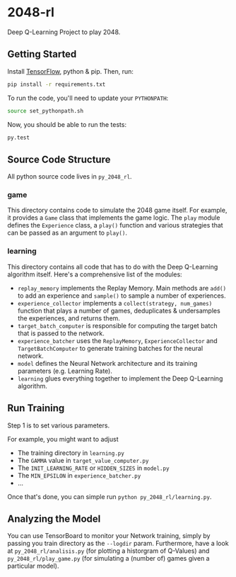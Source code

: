 # 2048-rl

Deep Q-Learning Project to play 2048.

## Getting Started

Install [TensorFlow](https://www.tensorflow.org/versions/r0.8/get_started/index.html), python & pip.
Then, run:

```bash
pip install -r requirements.txt
```

To run the code, you'll need to update your `PYTHONPATH`:

```bash
source set_pythonpath.sh
```

Now, you should be able to run the tests:

```bash
py.test
```

## Source Code Structure

All python source code lives in `py_2048_rl`.

### game

This directory contains code to simulate the 2048 game itself.
For example, it provides a `Game` class that implements the game logic.
The `play` module defines the `Experience` class, a `play()` function and various strategies that can be passed as an argument to `play()`.

### learning

This directory contains all code that has to do with the Deep Q-Learning algorithm itself.
Here's a comprehensive list of the modules:

- `replay_memory` implements the Replay Memory. Main methods are `add()` to add an experience and `sample()` to sample a number of experiences.
- `experience_collector` implements a `collect(strategy, num_games)` function that plays a number of games, deduplicates & undersamples the experiences, and returns them.
- `target_batch_computer` is responsible for computing the target batch that is passed to the network.
- `experience_batcher` uses the `ReplayMemory`, `ExperienceCollector` and `TargetBatchComputer` to generate training batches for the neural network.
- `model` defines the Neural Network architecture and its training parameters (e.g. Learning Rate).
- `learning` glues everything together to implement the Deep Q-Learning algorithm.

## Run Training

Step 1 is to set various parameters.

For example, you might want to adjust
- The training directory in `learning.py`
- The `GAMMA` value in `target_value_computer.py`
- The `INIT_LEARNING_RATE` or `HIDDEN_SIZES` in `model.py`
- The `MIN_EPSILON` in `experience_batcher.py`
- ...

Once that's done, you can simple run `python py_2048_rl/learning.py`.

## Analyzing the Model

You can use TensorBoard to monitor your Network training, simply by passing you train directory as the `--logdir` param.
Furthermore, have a look at `py_2048_rl/analisis.py` (for plotting a historgram of Q-Values) and `py_2048_rl/play_game.py` (for simulating a (number of) games given a particular model).
